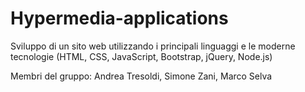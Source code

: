 # Hypermedia-applications
Sviluppo di un sito web utilizzando i principali linguaggi e le moderne tecnologie (HTML, CSS, JavaScript, Bootstrap, jQuery, Node.js)

Membri del gruppo:
Andrea Tresoldi,
Simone Zani,
Marco Selva
